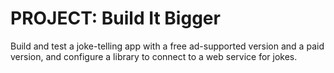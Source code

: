 # PROJECT: Build It Bigger
Build and test a joke-telling app with a free ad-supported version and a paid version, and configure a library to connect to a web service for jokes.
